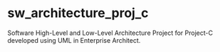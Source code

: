 # sw_architecture_proj_c
Software High-Level and Low-Level Architecture Project for Project-C developed using UML in Enterprise Architect.
